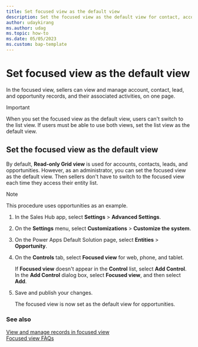 ```yaml
---
title: Set focused view as the default view
description: Set the focused view as the default view for contact, account, lead, and opportunity entities in Dynamics 365 Sales.
author: udaykirang
ms.author: udag
ms.topic: how-to 
ms.date: 05/05/2023
ms.custom: bap-template 
---
```


# Set focused view as the default view

In the focused view, sellers can view and manage account, contact, lead, and opportunity records, and their associated activities, on one page.

> [!IMPORTANT]
> When you set the focused view as the default view, users can't switch to the list view. If users must be able to use both views, set the list view as the default view.

## Set the focused view as the default view

By default, **Read-only Grid view** is used for accounts, contacts, leads, and opportunities. However, as an administrator, you can set the focused view as the default view. Then sellers don't have to switch to the focused view each time they access their entity list.

> [!NOTE]
> This procedure uses opportunities as an example. 

1. In the Sales Hub app, select **Settings** > **Advanced Settings**.
1. On the **Settings** menu, select **Customizations** > **Customize the system**.
1. On the Power Apps Default Solution page, select **Entities** > **Opportunity**.
1. On the **Controls** tab, select **Focused view** for web, phone, and tablet. 

    If **Focused view** doesn't appear in the **Control** list, select **Add Control**. In the **Add Control** dialog box, select **Focused view**, and then select **Add**.

1. Save and publish your changes.

    The focused view is now set as the default view for opportunities.

### See also

[View and manage records in focused view](focused-view.md)  
[Focused view FAQs](faq-sales.yml#focused-view)
